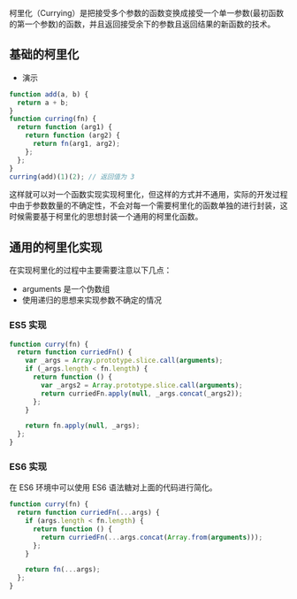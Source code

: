 柯里化（Currying）是把接受多个参数的函数变换成接受一个单一参数(最初函数的第一个参数)的函数，并且返回接受余下的参数且返回结果的新函数的技术。

## 基础的柯里化
- 演示

```js
function add(a, b) {
  return a + b;
}
function curring(fn) {
  return function (arg1) {
    return function (arg2) {
      return fn(arg1, arg2);
    };
  };
}
curring(add)(1)(2); // 返回值为 3
```

这样就可以对一个函数实现实现柯里化，但这样的方式并不通用，实际的开发过程中由于参数数量的不确定性，不会对每一个需要柯里化的函数单独的进行封装，这时候需要基于柯里化的思想封装一个通用的柯里化函数。

## 通用的柯里化实现

在实现柯里化的过程中主要需要注意以下几点：
- arguments 是一个伪数组
- 使用递归的思想来实现参数不确定的情况

### ES5 实现

```js
function curry(fn) {
  return function curriedFn() {
    var _args = Array.prototype.slice.call(arguments);
    if (_args.length < fn.length) {
      return function () {
        var _args2 = Array.prototype.slice.call(arguments);
        return curriedFn.apply(null, _args.concat(_args2));
      };
    }

    return fn.apply(null, _args);
  };
}
```

### ES6 实现

在 ES6 环境中可以使用 ES6 语法糖对上面的代码进行简化。

```js
function curry(fn) {
  return function curriedFn(...args) {
    if (args.length < fn.length) {
      return function () {
        return curriedFn(...args.concat(Array.from(arguments)));
      };
    }

    return fn(...args);
  };
}
```

